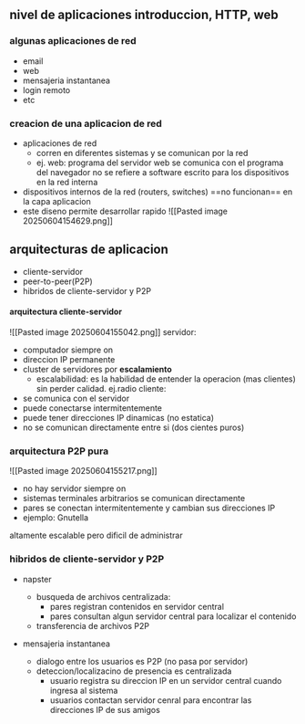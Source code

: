 ## nivel de aplicaciones introduccion, HTTP, web
### algunas aplicaciones de red
- email
- web
- mensajeria instantanea
- login remoto
- etc

### creacion de una aplicacion de red
- aplicaciones de red
	- corren en diferentes sistemas y se comunican por la red
	- ej. web: programa del servidor web se comunica con el programa del navegador
no se refiere a software escrito para los dispositivos en la red interna
- dispositivos internos de la red (routers, switches) ==no funcionan== en la capa aplicacion
- este diseno permite desarrollar rapido
![[Pasted image 20250604154629.png]]

## arquitecturas de aplicacion
- cliente-servidor
- peer-to-peer(P2P)
- hibridos de cliente-servidor y P2P

#### arquitectura cliente-servidor
![[Pasted image 20250604155042.png]]
servidor: 
- computador siempre on
- direccion IP permanente
- cluster de servidores por **escalamiento**
	- escalabilidad: es la habilidad de entender la operacion (mas clientes) sin perder calidad. ej.radio
cliente:
- se comunica con el servidor
- puede conectarse intermitentemente
- puede tener direcciones IP dinamicas (no estatica)
- no se comunican directamente entre si (dos cientes puros)



### arquitectura P2P pura
![[Pasted image 20250604155217.png]]
- no hay servidor siempre on
- sistemas terminales arbitrarios se comunican directamente
- pares se conectan intermitentemente y cambian sus direcciones IP
- ejemplo: Gnutella

altamente escalable pero dificil de administrar
### hibridos de cliente-servidor y P2P
- napster
	- busqueda de archivos centralizada:
		- pares registran contenidos en servidor central
		- pares consultan algun servidor central para localizar el contenido
	- transferencia de archivos P2P

- mensajeria instantanea
	- dialogo entre los usuarios es P2P (no pasa por servidor)
	- deteccion/localizacino de presencia es centralizada
		- usuario registra su direccion IP en un servidor central cuando ingresa al sistema
		- usuarios contactan servidor cenral para encontrar las direcciones IP de sus amigos

